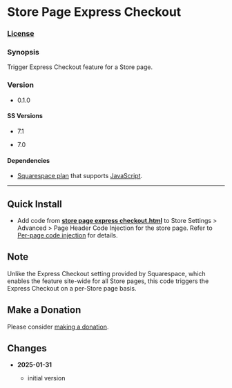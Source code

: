 # Store Page Express Checkout

### [License][1]

### Synopsis

Trigger Express Checkout feature for a Store page.

### Version

 * 0.1.0

#### SS Versions

  * 7.1
  
  * 7.0
  
#### Dependencies

  * [Squarespace plan][2] that supports [JavaScript][3].

---

## Quick Install

* Add code from **[store page express checkout.html][4]** to Store Settings >
  Advanced > Page Header Code Injection for the store page. Refer to [Per-page
  code injection][5] for details.

## Note

Unlike the Express Checkout setting provided by Squarespace, which enables the
feature site-wide for all Store pages, this code triggers the Express Checkout
on a per-Store page basis.

## Make a Donation

Please consider [making a donation][6].

## Changes

<!-- * **2024-06-14**

  * make code more generalized
  * bumped version to 0.2.0
  -->
* **2025-01-31**

  * initial version

[1]: https://github.com/tomsWebConsulting/twcsl/blob/main/LICENSE.txt#L1
[2]: https://www.squarespace.com/pricing
[3]: https://en.wikipedia.org/wiki/JavaScript
[4]: store%20page%20express%20checkout.html#L1
[5]: https://support.squarespace.com/hc/en-us/articles/205815908-Using-code-injection#toc-per-page-code-injection
[6]: https://github.com/tomsWebConsulting/twcsl#make-a-donation
